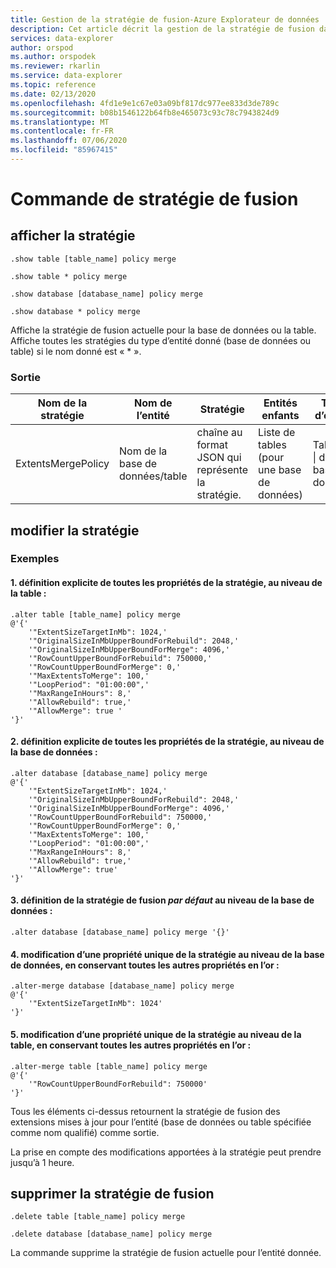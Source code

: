 ```yaml
---
title: Gestion de la stratégie de fusion-Azure Explorateur de données | Microsoft Docs
description: Cet article décrit la gestion de la stratégie de fusion dans Azure Explorateur de données.
services: data-explorer
author: orspod
ms.author: orspodek
ms.reviewer: rkarlin
ms.service: data-explorer
ms.topic: reference
ms.date: 02/13/2020
ms.openlocfilehash: 4fd1e9e1c67e03a09bf817dc977ee833d3de789c
ms.sourcegitcommit: b08b1546122b64fb8e465073c93c78c7943824d9
ms.translationtype: MT
ms.contentlocale: fr-FR
ms.lasthandoff: 07/06/2020
ms.locfileid: "85967415"
---
```

# <a name="merge-policy-command"></a>Commande de stratégie de fusion

## <a name="show-policy"></a>afficher la stratégie

```kusto
.show table [table_name] policy merge

.show table * policy merge

.show database [database_name] policy merge

.show database * policy merge
```

Affiche la stratégie de fusion actuelle pour la base de données ou la table.
Affiche toutes les stratégies du type d’entité donné (base de données ou table) si le nom donné est « * ».

### <a name="output"></a>Sortie

|Nom de la stratégie | Nom de l’entité | Stratégie | Entités enfants | Type d’entité
|---|---|---|---|---
|ExtentsMergePolicy | Nom de la base de données/table | chaîne au format JSON qui représente la stratégie. | Liste de tables (pour une base de données)|Table de &#124; de base de données

## <a name="alter-policy"></a>modifier la stratégie

### <a name="examples"></a>Exemples

#### <a name="1-setting-all-properties-of-the-policy-explicitly-at-table-level"></a>1. définition explicite de toutes les propriétés de la stratégie, au niveau de la table :

```kusto
.alter table [table_name] policy merge 
@'{'
    '"ExtentSizeTargetInMb": 1024,'
    '"OriginalSizeInMbUpperBoundForRebuild": 2048,'
    '"OriginalSizeInMbUpperBoundForMerge": 4096,'
    '"RowCountUpperBoundForRebuild": 750000,'
    '"RowCountUpperBoundForMerge": 0,'
    '"MaxExtentsToMerge": 100,'
    '"LoopPeriod": "01:00:00",'
    '"MaxRangeInHours": 8,'
    '"AllowRebuild": true,'
    '"AllowMerge": true '
'}'
```

#### <a name="2-setting-all-properties-of-the-policy-explicitly-at-database-level"></a>2. définition explicite de toutes les propriétés de la stratégie, au niveau de la base de données :

```kusto
.alter database [database_name] policy merge 
@'{'
    '"ExtentSizeTargetInMb": 1024,'
    '"OriginalSizeInMbUpperBoundForRebuild": 2048,'
    '"OriginalSizeInMbUpperBoundForMerge": 4096,'
    '"RowCountUpperBoundForRebuild": 750000,'
    '"RowCountUpperBoundForMerge": 0,'
    '"MaxExtentsToMerge": 100,'
    '"LoopPeriod": "01:00:00",'
    '"MaxRangeInHours": 8,'
    '"AllowRebuild": true,'
    '"AllowMerge": true'
'}'
```

#### <a name="3-setting-the-default-merge-policy-at-database-level"></a>3. définition de la stratégie de fusion *par défaut* au niveau de la base de données :

```kusto
.alter database [database_name] policy merge '{}'
```

#### <a name="4-altering-a-single-property-of-the-policy-at-database-level-keeping-all-other-properties-as-is"></a>4. modification d’une propriété unique de la stratégie au niveau de la base de données, en conservant toutes les autres propriétés en l’or :

```kusto
.alter-merge database [database_name] policy merge
@'{'
    '"ExtentSizeTargetInMb": 1024'
'}'
```

#### <a name="5-altering-a-single-property-of-the-policy-at-table-level-keeping-all-other-properties-as-is"></a>5. modification d’une propriété unique de la stratégie au niveau de la table, en conservant toutes les autres propriétés en l’or :

```kusto
.alter-merge table [table_name] policy merge
@'{'
    '"RowCountUpperBoundForRebuild": 750000'
'}'
```

Tous les éléments ci-dessus retournent la stratégie de fusion des extensions mises à jour pour l’entité (base de données ou table spécifiée comme nom qualifié) comme sortie.

La prise en compte des modifications apportées à la stratégie peut prendre jusqu’à 1 heure.

## <a name="delete-policy-of-merge"></a>supprimer la stratégie de fusion

```kusto
.delete table [table_name] policy merge

.delete database [database_name] policy merge

```

La commande supprime la stratégie de fusion actuelle pour l’entité donnée.
